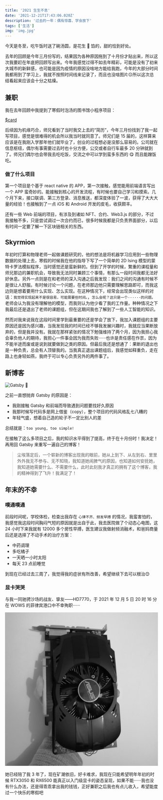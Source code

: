 ```yaml
---
title: '2021 生生不息'
date: '2021-12-21T17:43:06.020Z'
description: '过去的一年：偶有惊喜、学会放下'
tags: ['生活']
img: 'img.jpg'
---
```


今天是冬至，吃午饭时送了碗汤圆，是花生 🥜 馅的，甜的恰到好处。

去年的回顾是今年三月份写的，结果因为各种原因拖到了十月份才贴出来，所以这次我要赶在年底把回顾写出来。今年我感觉过得不如去年精彩，可能是没有了初来大城市的新鲜感，也可能是因为疫情的原因没啥地方能给我跑，今年的大部分时间我都用到了学习上，我就不按照时间线来记录了，而且也没啥图片😔所以这次总结看起来应该会十分之枯燥。

## 兼职

我在去年回顾中我提到了寒假时泡汤的图书馆小程序项目：

[$card](https://www.talaxy.site/my-2020)

后续因为机缘巧合，师兄看到了当时我交上去的“简历”，今年三月份找到了我一起写项目，感觉是很难得的机会所以我当时就同意了。师兄们是 15 届的，这样算来应该是在我刚入学那年他们就毕业了，创业的过程想必是没那么容易的。公司就在信息枢纽，偶尔有事需要过去时也十分方便，公交或者自行车最多 20 分钟就到了。师兄们偶尔也会带我去吃吃饭，交流之中可以学到蛮多东西的 😋 而且能蹭饭吃。

### 做了什么项目

第一个项目是个基于 react native 的 APP，第一次接触，感觉能用前端语言写出一个 APP 蛮奇妙的。能接触到核心的开发流程，有时候也要自己学习和摸索。几个月下来，接口联调、第三方登录、消息推送，都深度体验了一波，获得了大大大量的经验！也接触到了一点 iOS 和 Android 开发的皮毛，收获颇丰。

还有一些 Web 前端的项目，有涉及到诸如 NFT、合约、Web3.js 的部分，不过我接触不多，只是尝试调过一次合约而已，很多时候我都是只负责界面部分，以后有时间一定要了解一下区块链相关的东西。

## Skyrmion

年初时打算和物理老师一起做课题研究的，他的想法是将机器学习应用到一些物理数据的处理上去，寒假的时候我在他的指导下写了一个简单的 2D Ising 模型的蒙特卡罗法模拟程序，当时感觉还是蛮新鲜的。但到了开学的时候，繁重的课程量和师兄那边的兼职机会，导致我无法同时兼顾三个事情，有那么一段时间我都无法好好休息。另外一点则是在和老师的深入沟通之后我发现：我们之间的沟通有时候不是很让人舒服。有时候讨论一个问题，在老师那边他只需要理解思路即可，而我这边则是想着要用什么实现、怎么实现。在这种情况下，经常会出现类似这样的对话：`我觉得实现起来不是很容易，可能需要些时间。`，`怎么会呢？这只是一个······的问题。`老师会认为我没有理解他的模型，而我则认为他少看了我的工作量。种种情况之下我最后还是退出了老师的课题组，但在这期间我也了解到了一些人工智能的知识。

然而对我来说我在这段时间里学到最重要的还是学会了放下，我加入课题组的主要原因还是因为感兴趣，当我发现我的时间已经不够我发展兴趣时，我就应当果断放弃的，但是我并没有。我就在那样紧张的情况下勉强维持了两个月，因为我担心我会辜负他人的期待，我担心一件事会因为我而失败······也许是责任感在作祟，因为不能半途而废或是说到就要做到之类的原因。但最后我还是想通了：果断的退出也是一种负责，总会有人顶替我的。当我真正退出课题组后，我感觉如释重负，走在路上也身轻如燕，我终于可以专心负责另外的两件事了。

## 新博客

<img alt="Gatsby" src="https://www.gatsbyjs.com/Gatsby-Monogram.svg" width="30" /> 🎉

之前一直想抛弃 Gatsby 的原因是：

- 我刚接触 Gatsby 和前端而导致遇到问题要找好久原因
- 我那时候写代码多是网上借鉴（copy），整个项目的代码风格乱七八糟的
- 年轻气盛，想着自己造的轮子不一定比别人的差

总结就是：`too young, too simple!`

在接触了这么多项目之后，我的知识水平得到了提高，终于在十月份时！我决定！再用回 Gatsby 来重写一遍自己的博客！

>尘埃落定后，一个崭新的博客出现我的眼前，她从上到下、从左到右、里里外外我无不参与、无不知晓，我知道她闹脾气的原因，也知道如何安抚她，我知道她需要什么、不需要什么，此时此刻我才真正的拥有了这个博客，我的精神得到了飞升！我满足了！

## 年末的不幸

### 噗通噗通

前段时间呢，学校体检，检查出我存在 `心律不齐、频发早搏` 的情况，我蛮害怕的，我感觉我这段时间胸闷气短的原因就是出自于此，我去医院做了个动态心电图，这 24 小时下来我就有 12000 多个房性早搏，医生建议我做射频消融术，和爸妈商量后还是选择了不动手术的治疗方案：

- 中药调理
- 多吃橘子
- 一天晒一小时太阳
- 每天 23 点前睡觉

到现在已经过去三周了，我觉得我的症状有所改善，希望继续下去可以根治😊

### 显卡哭哭

与我一同驰骋沙场的战友、挚友——HD7770，于 2021 年 12 月 5 日 20 时 16 分在 WOWS 的菲律宾港口中不幸殉职······

![HD7770 一路走好](./HD7770.jpg)

她已经陪了我 3 年了，现在矿潮依旧，好卡难求，我现在只能希望明年年初的时候 RTX3050 和 RX6500 能真正以入门级显卡的姿态呈现，如果不能······我也没有什么办法，还是得乖乖拿出我的钱钱，正好兼职之后我也有点儿收入，希望能度过一个快乐的寒假吧
